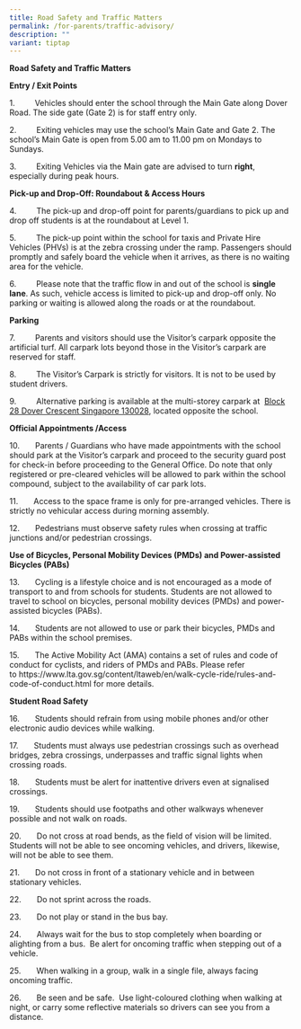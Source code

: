 ```yaml
---
title: Road Safety and Traffic Matters
permalink: /for-parents/traffic-advisory/
description: ""
variant: tiptap
---
```

<p><strong>Road Safety and Traffic Matters</strong>
</p>
<p><strong>Entry / Exit Points</strong>
</p>
<p>1. &nbsp;&nbsp;&nbsp;&nbsp;&nbsp;&nbsp;&nbsp; Vehicles should enter the
school through the Main Gate along Dover Road. The side gate (Gate 2) is
for staff entry only.</p>
<p>2. &nbsp;&nbsp;&nbsp;&nbsp;&nbsp;&nbsp;&nbsp; Exiting vehicles may use
the school’s Main Gate and Gate 2. The school’s Main Gate is open from
5.00 am to 11.00 pm on Mondays to Sundays.</p>
<p>3. &nbsp;&nbsp;&nbsp;&nbsp;&nbsp;&nbsp;&nbsp; Exiting Vehicles via the
Main gate are advised to turn&nbsp;<strong>right</strong>, especially during
peak hours.</p>
<p><strong>Pick-up and Drop-Off: Roundabout &amp; Access Hours</strong>
</p>
<p>4.&nbsp;&nbsp;&nbsp;&nbsp;&nbsp;&nbsp;&nbsp;&nbsp; The pick-up and drop-off
point for parents/guardians to pick up and drop off students is at the
roundabout at Level 1.</p>
<p>5. &nbsp;&nbsp;&nbsp;&nbsp;&nbsp;&nbsp;&nbsp; The pick-up point within
the school for taxis and Private Hire Vehicles (PHVs) is at the zebra crossing
under the ramp. Passengers should promptly and safely board the vehicle
when it arrives, as there is no waiting area for the vehicle.</p>
<p>6. &nbsp;&nbsp;&nbsp;&nbsp;&nbsp;&nbsp;&nbsp; Please note that the traffic
flow in and out of the school is&nbsp;<strong>single lane</strong>. As
such, vehicle access is limited to pick-up and drop-off only. No parking
or waiting is allowed along the roads or at the roundabout.</p>
<p><strong>Parking</strong>
</p>
<p>7. &nbsp;&nbsp;&nbsp;&nbsp;&nbsp;&nbsp;&nbsp; Parents and visitors should
use the Visitor’s carpark opposite the artificial turf. All carpark lots
beyond those in the Visitor’s carpark are reserved for staff.</p>
<p>8. &nbsp;&nbsp;&nbsp;&nbsp;&nbsp;&nbsp;&nbsp; The Visitor’s Carpark is
strictly for visitors. It is not to be used by student drivers.</p>
<p>9. &nbsp;&nbsp;&nbsp;&nbsp;&nbsp;&nbsp;&nbsp; Alternative parking is available
at the multi-storey carpark at&nbsp;&nbsp;<a href="https://goo.gl/maps/ru7g3MjXRuD2" rel="noopener noreferrer nofollow" target="_blank">Block 28 Dover Crescent Singapore 130028</a>,
located opposite the school.</p>
<p><strong>Official Appointments /Access</strong>
</p>
<p>10. &nbsp;&nbsp;&nbsp;&nbsp;&nbsp; Parents / Guardians who have made appointments
with the school should park at the Visitor’s carpark and proceed to the
security guard post for check-in before proceeding to the General Office.
Do note that only registered or pre-cleared vehicles will be allowed to
park within the school compound, subject to the availability of car park
lots.</p>
<p>11. &nbsp;&nbsp;&nbsp;&nbsp;&nbsp; Access to the space frame is only for
pre-arranged vehicles. There is strictly no vehicular access during morning
assembly.</p>
<p>12. &nbsp;&nbsp;&nbsp;&nbsp;&nbsp; Pedestrians must observe safety rules
when crossing at traffic junctions and/or pedestrian crossings.</p>
<p><strong>Use of&nbsp;Bicycles, Personal Mobility Devices (PMDs) and Power-assisted Bicycles (PABs)</strong>
</p>
<p>13. &nbsp;&nbsp;&nbsp;&nbsp;&nbsp; Cycling is a lifestyle choice and is
not encouraged as a mode of transport to and from schools for students.
Students are not allowed to travel to school on bicycles, personal mobility
devices (PMDs) and power-assisted bicycles (PABs).</p>
<p>14. &nbsp;&nbsp;&nbsp;&nbsp;&nbsp; Students are not allowed to use or
park their bicycles, PMDs and PABs within the school premises.</p>
<p>15. &nbsp;&nbsp;&nbsp;&nbsp;&nbsp; The Active Mobility Act (AMA) contains
a set of rules and code of conduct for cyclists, and riders of PMDs and
PABs. Please refer to&nbsp;<a rel="noopener noreferrer nofollow" target="_blank">https://www.lta.gov.sg/content/ltaweb/en/walk-cycle-ride/rules-and-code-of-conduct.html</a> for
more details.</p>
<p><strong>Student Road Safety</strong>
</p>
<p>16.&nbsp;&nbsp;&nbsp;&nbsp;&nbsp;&nbsp; Students should refrain from using
mobile phones and/or other electronic audio devices while walking.</p>
<p>17.&nbsp;&nbsp;&nbsp;&nbsp;&nbsp;&nbsp; Students must always use pedestrian
crossings&nbsp;such as overhead bridges, zebra crossings, underpasses and
traffic signal lights when crossing roads.</p>
<p>18.&nbsp;&nbsp;&nbsp;&nbsp;&nbsp;&nbsp; Students must be alert for inattentive
drivers even at signalised crossings.</p>
<p>19.&nbsp;&nbsp;&nbsp;&nbsp;&nbsp;&nbsp; Students should use footpaths
and other walkways whenever possible and not walk on roads.</p>
<p>20.&nbsp;&nbsp;&nbsp;&nbsp;&nbsp;&nbsp; Do not cross at road bends, as
the field of vision will be limited. Students will not be able to see oncoming
vehicles, and drivers, likewise, will not be able to see them.</p>
<p>21.&nbsp;&nbsp;&nbsp;&nbsp;&nbsp;&nbsp; Do not cross in front of a stationary
vehicle and in between stationary vehicles.</p>
<p>22.&nbsp;&nbsp;&nbsp;&nbsp;&nbsp;&nbsp; Do not sprint across the roads.</p>
<p>23.&nbsp;&nbsp;&nbsp;&nbsp;&nbsp;&nbsp; Do not play or stand in the bus
bay.</p>
<p>24.&nbsp;&nbsp;&nbsp;&nbsp;&nbsp;&nbsp; Always wait for the bus to stop
completely when boarding or alighting from a bus. &nbsp;Be alert for oncoming
traffic when stepping out of a vehicle.</p>
<p>25.&nbsp;&nbsp;&nbsp;&nbsp;&nbsp;&nbsp; When walking in a group, walk
in a single file, always facing oncoming traffic.</p>
<p>26.&nbsp;&nbsp;&nbsp;&nbsp;&nbsp;&nbsp; Be seen and be safe. &nbsp;Use
light-coloured clothing when walking at night, or carry some reflective
materials so drivers can see you from a distance.<strong><em>&nbsp;</em></strong>
</p>